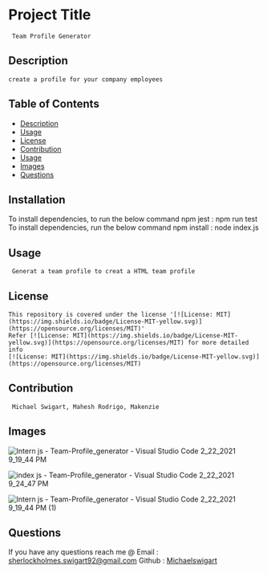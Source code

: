
    
  #  Project Title
     Team Profile Generator
    
  ##  Description
    create a profile for your company employees
  ## Table of Contents
  * [Description](#description)
  * [Usage](#usage)
  * [License](#license)
  * [Contribution](#contribution)
  * [Usage](#usage)
  * [Images](#Images)
  * [Questions](#questions)
  ## Installation
  To install dependencies, to run the below command npm jest :
   npm run test 
  To install dependencies, run the below command npm install :
    node index.js
  ## Usage
     Generat a team profile to creat a HTML team profile
  ## License
    This repository is covered under the license '[![License: MIT](https://img.shields.io/badge/License-MIT-yellow.svg)](https://opensource.org/licenses/MIT)' 
    Refer [![License: MIT](https://img.shields.io/badge/License-MIT-yellow.svg)](https://opensource.org/licenses/MIT) for more detailed info 
    [![License: MIT](https://img.shields.io/badge/License-MIT-yellow.svg)](https://opensource.org/licenses/MIT)
    
  
  ## Contribution
     Michael Swigart, Mahesh Rodrigo, Makenzie
  ## Images
  ![Intern js - Team-Profile_generator - Visual Studio Code 2_22_2021 9_19_44 PM](https://user-images.githubusercontent.com/73671076/108798901-82f92200-7554-11eb-921f-abb86a7624d7.png)

![index js - Team-Profile_generator - Visual Studio Code 2_22_2021 9_24_47 PM](https://user-images.githubusercontent.com/73671076/108798903-8391b880-7554-11eb-9a23-cce15cc7555c.png)

![Intern js - Team-Profile_generator - Visual Studio Code 2_22_2021 9_19_44 PM (1)](https://user-images.githubusercontent.com/73671076/108798905-842a4f00-7554-11eb-9103-fcf38813a717.png)

  ## Questions
   If you have any questions reach me @ 
   Email : [sherlockholmes.swigart92@gmail.com](mailto:sherlockholmes.swigart92@gmail.com)
   Github : [Michaelswigart](https://github.com/Michaelswigart)
   
   

